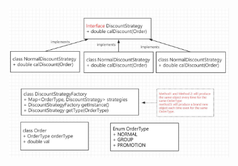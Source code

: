 <p align="center">
  <img src="https://github.com/Jianmin0105/images/blob/master/strategy_factory.JPG" width="70%" height="70%"/>
  </p>

